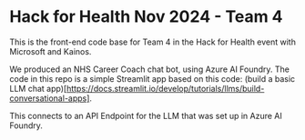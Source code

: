 # Hack for Health Nov 2024 - Team 4

This is the front-end code base for Team 4 in the Hack for Health event with Microsoft and Kainos.

We produced an NHS Career Coach chat bot, using Azure AI Foundry. The code in this repo is a simple Streamlit app based on this code: (build a basic LLM chat app)[https://docs.streamlit.io/develop/tutorials/llms/build-conversational-apps].

This connects to an API Endpoint for the LLM that was set up in Azure AI Foundry.



